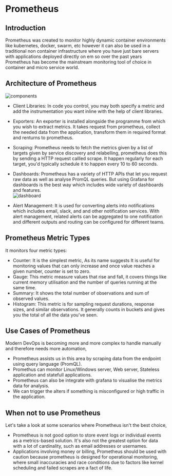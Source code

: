 
# Prometheus  

## Introduction

Prometheus was created to monitor highly dynamic container environments like kubernetes, docker, swarm, etc however it can also be used in a traditional non container infrastructure where you have just bare servers with applications deployed directly on em so over the past years Prometheus has become the mainstream monitoring tool of choice in container and micro service world.

## Architecture of Prometheus

![components](https://user-images.githubusercontent.com/54666019/134498066-85725cfe-229e-4eee-938c-1d678f782218.png)

- Client Libraries: In code you control, you may both specify a metric and add the instrumentation you want inline with the help of client libraries.  
- Exporters: An exporter is installed alongside the programme from which you wish to extract metrics. It takes request from prometheus, collect the needed data from the application, transform them in required format and renturns to prometheus.
- Scraping: Prometheus needs to fetch the metrics given by a list of targets given by service discovery and relabelling, prometheus does this by sending a HTTP request callled scrape. It happen regularly for each target, you'd typically schedule it to happen every 10 to 60 seconds.  
- Dashboards: Prometheus has a variety of HTTP APIs that let you request raw data as well as analyse PromQL queries. But using Grafana for dashboards is the best way which includes wide variety of dashboards and features.  
![dashboard](https://user-images.githubusercontent.com/54666019/134502003-f428da2d-00ab-4fc6-81c8-9b79102fe202.png)

- Alert Management: It is used for converting alerts into notifications which includes email, slack, and and other notification services. With alert management, related alerts can be aggregated to one notification and different outputs and routing can be configured for different teams.

## Prometheus Metric Types

It monitors four metric types:
- Counter: It is the simplest metric, As its name suggests It is useful for monitoring values that can only increase and once value reaches a given number, counter is set to zero.
- Gauge: This metric measure values that rise and fall, it covers things like current memory utilisation and the number of queries running at the same time.
- Summary: It shows the total number of observations and sum of observed values.
- Histogram: This metric is for sampling request durations, response sizes, and similar observations. It generally counts in buckets and gives you the total of all the data you've seen.


 ## Use Cases of Prometheus  

Modern DevOps is becoming more and more complex to handle manually and therefore needs more automation,
- Prometheus assists us in this area by scraping data from the endpoint using query language (PromQL). 
- Promethus can monitor Linux/Windows server, Web server, Stateless application and statefull applications. 
- Prometheus can also be integrate with grafana to visualise the metrics data for analysis.
- We can trigger the alters if something is misconfigured or high traffic in the application.

## When not to use Prometheus

Let's take a look at some scenarios where Prometheus isn't the best choice,
- Prometheus is not good option to store event logs or individual events as a metrics-based solution. It's also not the greatest option for data with a lot of cardinality, such as email addresses or usernames.
- Applications involving money or billing, Prometheus should be used with caution because prometheus is designed for operational monitoring, where small inaccuracies and race conditions due to factors like kernel scheduling and failed scrapes are a fact of life.
